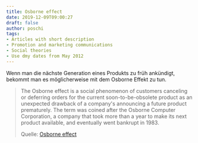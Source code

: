 ```yaml
---
title: Osborne effect
date: 2019-12-09T09:00:27
draft: false
author: poschi
tags: 
- Articles with short description
- Promotion and marketing communications
- Social theories
- Use dmy dates from May 2012
---
```


Wenn man die nächste Generation eines Produkts zu früh ankündigt, bekommt man
es möglicherweise mit dem Osborne Effekt zu tun.

> The Osborne effect is a social phenomenon of customers canceling or deferring
> orders for the current soon-to-be-obsolete product as an unexpected drawback
> of a company's announcing a future product prematurely. The term was coined
> after the Osborne Computer Corporation, a company that took more than a year
> to make its next product available, and eventually went bankrupt in 1983.
>
> Quelle: [Osborne effect](https://en.wikipedia.org/wiki/Osborne_effect)
